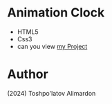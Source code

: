 # Animation Clock
- HTML5
- Css3
- can you view [my Project](https://toshpulatovalimardon.github.io/Thompson-school/)
# Author 
(2024) Toshpo'latov Alimardon
